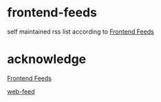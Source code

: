 # frontend-feeds

self maintained rss list according to [Frontend Feeds](https://github.com/impressivewebs/frontend-feeds)

# acknowledge

[Frontend Feeds](https://github.com/impressivewebs/frontend-feeds)

[web-feed](https://github.com/abereghici/web-feed)